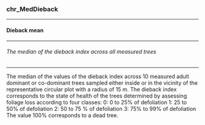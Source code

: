 ### chr_MedDieback



------
#### Dieback mean



------
###### The median of the dieback index across all measured trees



------
The median of the values of the dieback index across 10 measured adult dominant or co-dominant trees sampled either inside or in the vicinity of the representative circular plot with a radius of 15 m. The dieback index corresponds to the state of health of the trees determined by assessing foliage loss according to four classes:
0: 0 to 25% of defoliation
1: 25 to 50% of defoliation
2: 50 to 75 % of defoliation
3: 75% to 99% of defoliation
The value 100% corresponds to a dead tree.